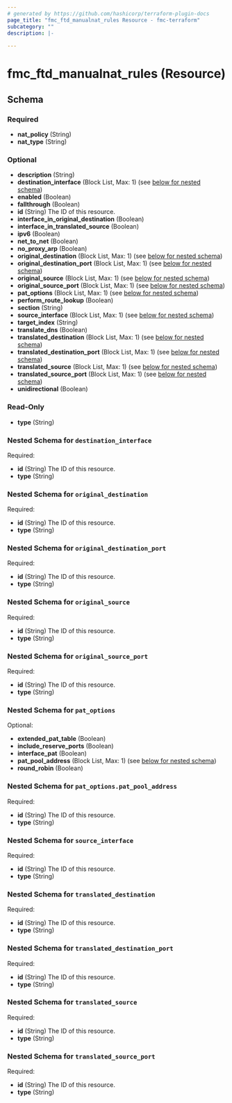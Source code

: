 ```yaml
---
# generated by https://github.com/hashicorp/terraform-plugin-docs
page_title: "fmc_ftd_manualnat_rules Resource - fmc-terraform"
subcategory: ""
description: |-
  
---
```


# fmc_ftd_manualnat_rules (Resource)





<!-- schema generated by tfplugindocs -->
## Schema

### Required

- **nat_policy** (String)
- **nat_type** (String)

### Optional

- **description** (String)
- **destination_interface** (Block List, Max: 1) (see [below for nested schema](#nestedblock--destination_interface))
- **enabled** (Boolean)
- **fallthrough** (Boolean)
- **id** (String) The ID of this resource.
- **interface_in_original_destination** (Boolean)
- **interface_in_translated_source** (Boolean)
- **ipv6** (Boolean)
- **net_to_net** (Boolean)
- **no_proxy_arp** (Boolean)
- **original_destination** (Block List, Max: 1) (see [below for nested schema](#nestedblock--original_destination))
- **original_destination_port** (Block List, Max: 1) (see [below for nested schema](#nestedblock--original_destination_port))
- **original_source** (Block List, Max: 1) (see [below for nested schema](#nestedblock--original_source))
- **original_source_port** (Block List, Max: 1) (see [below for nested schema](#nestedblock--original_source_port))
- **pat_options** (Block List, Max: 1) (see [below for nested schema](#nestedblock--pat_options))
- **perform_route_lookup** (Boolean)
- **section** (String)
- **source_interface** (Block List, Max: 1) (see [below for nested schema](#nestedblock--source_interface))
- **target_index** (String)
- **translate_dns** (Boolean)
- **translated_destination** (Block List, Max: 1) (see [below for nested schema](#nestedblock--translated_destination))
- **translated_destination_port** (Block List, Max: 1) (see [below for nested schema](#nestedblock--translated_destination_port))
- **translated_source** (Block List, Max: 1) (see [below for nested schema](#nestedblock--translated_source))
- **translated_source_port** (Block List, Max: 1) (see [below for nested schema](#nestedblock--translated_source_port))
- **unidirectional** (Boolean)

### Read-Only

- **type** (String)

<a id="nestedblock--destination_interface"></a>
### Nested Schema for `destination_interface`

Required:

- **id** (String) The ID of this resource.
- **type** (String)


<a id="nestedblock--original_destination"></a>
### Nested Schema for `original_destination`

Required:

- **id** (String) The ID of this resource.
- **type** (String)


<a id="nestedblock--original_destination_port"></a>
### Nested Schema for `original_destination_port`

Required:

- **id** (String) The ID of this resource.
- **type** (String)


<a id="nestedblock--original_source"></a>
### Nested Schema for `original_source`

Required:

- **id** (String) The ID of this resource.
- **type** (String)


<a id="nestedblock--original_source_port"></a>
### Nested Schema for `original_source_port`

Required:

- **id** (String) The ID of this resource.
- **type** (String)


<a id="nestedblock--pat_options"></a>
### Nested Schema for `pat_options`

Optional:

- **extended_pat_table** (Boolean)
- **include_reserve_ports** (Boolean)
- **interface_pat** (Boolean)
- **pat_pool_address** (Block List, Max: 1) (see [below for nested schema](#nestedblock--pat_options--pat_pool_address))
- **round_robin** (Boolean)

<a id="nestedblock--pat_options--pat_pool_address"></a>
### Nested Schema for `pat_options.pat_pool_address`

Required:

- **id** (String) The ID of this resource.
- **type** (String)



<a id="nestedblock--source_interface"></a>
### Nested Schema for `source_interface`

Required:

- **id** (String) The ID of this resource.
- **type** (String)


<a id="nestedblock--translated_destination"></a>
### Nested Schema for `translated_destination`

Required:

- **id** (String) The ID of this resource.
- **type** (String)


<a id="nestedblock--translated_destination_port"></a>
### Nested Schema for `translated_destination_port`

Required:

- **id** (String) The ID of this resource.
- **type** (String)


<a id="nestedblock--translated_source"></a>
### Nested Schema for `translated_source`

Required:

- **id** (String) The ID of this resource.
- **type** (String)


<a id="nestedblock--translated_source_port"></a>
### Nested Schema for `translated_source_port`

Required:

- **id** (String) The ID of this resource.
- **type** (String)


